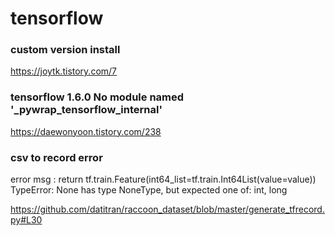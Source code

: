 # tensorflow

### custom version install
https://joytk.tistory.com/7

### tensorflow 1.6.0 No module named '_pywrap_tensorflow_internal'
https://daewonyoon.tistory.com/238

### csv to record error
error msg : return tf.train.Feature(int64_list=tf.train.Int64List(value=value)) TypeError: None has type NoneType, but expected one of: int, long

https://github.com/datitran/raccoon_dataset/blob/master/generate_tfrecord.py#L30
